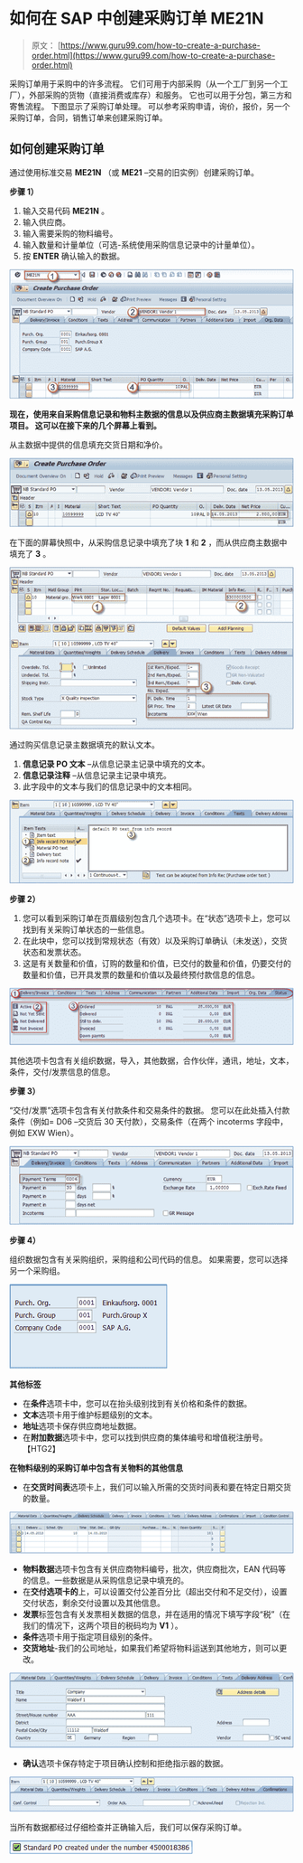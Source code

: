 # 如何在 SAP 中创建采购订单 ME21N

> 原文： [https://www.guru99.com/how-to-create-a-purchase-order.html](https://www.guru99.com/how-to-create-a-purchase-order.html)

采购订单用于采购中的许多流程。 它们可用于内部采购（从一个工厂到另一个工厂），外部采购的货物（直接消费或库存）和服务。 它也可以用于分包，第三方和寄售流程。 下图显示了采购订单处理。 可以参考采购申请，询价，报价，另一个采购订单，合同，销售订单来创建采购订单。

## 如何创建采购订单

通过使用标准交易 **ME21N** （或 **ME21** –交易的旧实例）创建采购订单。

**步骤 1）**

1.  输入交易代码 **ME21N** 。
2.  输入供应商。
3.  输入需要采购的物料编号。
4.  输入数量和计量单位（可选-系统使用采购信息记录中的计量单位）。
5.  按 **ENTER** 确认输入的数据。

![](img/e62905dcb25938007eaf33f0b72777f1.png)

**现在，使用来自采购信息记录和物料主数据的信息以及供应商主数据填充采购订单项目。 这可以在接下来的几个屏幕上看到。**

从主数据中提供的信息填充交货日期和净价。

![](img/e2d9365da7639c49d606d1f0533dfbab.png)

在下面的屏幕快照中，从采购信息记录中填充了块 **1** 和 **2** ，而从供应商主数据中填充了 **3** 。

![](img/bbfa03404d833067500679ae3e405d1a.png)

通过购买信息记录主数据填充的默认文本。

1.  **信息记录 PO 文本** –从信息记录主记录中填充的文本。
2.  **信息记录注释** –从信息记录主记录中填充。
3.  此字段中的文本与我们的信息记录中的文本相同。

![](img/71fa3fa1cd1e75c636a1b7ce4520c54f.png)

**步骤 2）**

1.  您可以看到采购订单在页眉级别包含几个选项卡。在“状态”选项卡上，您可以找到有关采购订单状态的一些信息。
2.  在此块中，您可以找到常规状态（有效）以及采购订单确认（未发送），交货状态和发票状态。
3.  这是有关数量和价值，订购的数量和价值，已交付的数量和价值，仍要交付的数量和价值，已开具发票的数量和价值以及最终预付款信息的信息。

![](img/ca7cc09536cef8d0c3e1688ccaa40641.png)

其他选项卡包含有关组织数据，导入，其他数据，合作伙伴，通讯，地址，文本，条件，交付/发票信息的信息。

**步骤 3）**

“交付/发票”选项卡包含有关付款条件和交易条件的数据。 您可以在此处插入付款条件（例如= D06 –交货后 30 天付款），交易条件（在两个 incoterms 字段中，例如 EXW Wien）。

![](img/73d7b2f16778cb4e8d60f6cd5b31c91e.png)

**步骤 4）**

组织数据包含有关采购组织，采购组和公司代码的信息。 如果需要，您可以选择另一个采购组。

![](img/57e359bda3724dabdcdd96df621775fe.png)

**其他标签**

*   在**条件**选项卡中，您可以在抬头级别找到有关价格和条件的数据。
*   **文本**选项卡用于维护标题级别的文本。
*   **地址**选项卡保存供应商地址数据。
*   在**附加数据**选项卡中，您可以找到供应商的集体编号和增值税注册号。 【HTG2】

**在物料级别的采购订单中包含有关物料的其他信息**

*   在**交货时间表**选项卡上，我们可以输入所需的交货时间表和要在特定日期交货的数量。

![](img/69a3fd999e3d779d2fa28aa2c1cbdb2b.png)

*   **物料数据**选项卡包含有关供应商物料编号，批次，供应商批次，EAN 代码等的信息。一些数据是从采购信息记录中填充的。
*   在**交付选项卡的**上，可以设置交付公差百分比（超出交付和不足交付），设置交付状态，剩余交付设置以及其他信息。
*   **发票**标签包含有关发票相关数据的信息，并在适用的情况下填写字段“税”（在我们的情况下，这两个项目的税码均为 **V1** ）。
*   **条件**选项卡用于指定项目级别的条件。
*   **交货地址**-我们的公司地址，如果我们希望将物料运送到其他地方，则可以更改。

![](img/76bff0c4eea514dad623db1eee3a9bb4.png)

*   **确认**选项卡保存特定于项目确认控制和拒绝指示器的数据。

![](img/88a03f63edc3017b8121b72db044f13b.png)

当所有数据都经过仔细检查并正确输入后，我们可以保存采购订单。

![](img/64c63141ae793543394c35216b49d4f7.png)
